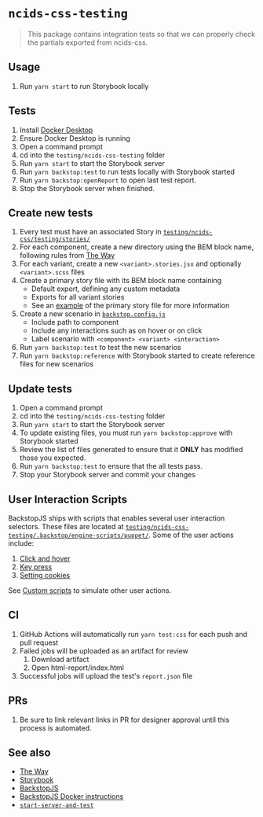 # `ncids-css-testing`

> This package contains integration tests so that we can properly check the partials exported from ncids-css.

## Usage
1. Run `yarn start` to run Storybook locally

## Tests
1. Install [Docker Desktop](https://hub.docker.com/search?type=edition&offering=community&architecture=amd64)
2. Ensure Docker Desktop is running
3. Open a command prompt
4. cd into the `testing/ncids-css-testing` folder
5. Run `yarn start` to start the Storybook server
6. Run `yarn backstop:test` to run tests locally with Storybook started
7. Run `yarn backstop:openReport` to open last test report.
8. Stop the Storybook server when finished.

## Create new tests
1. Every test must have an associated Story in [`testing/ncids-css/testing/stories/`](./testing/ncids-css/testing/stories/)
2. For each component, create a new directory using the BEM block name, following rules from [The Way](https://github.com/NCIOCPL/ncids/wiki/The-Way)
3. For each variant, create a new `<variant>.stories.jsx` and optionally `<variant>.scss` files
4. Create a primary story file with its BEM block name containing
   * Default export, defining any custom metadata
   * Exports for all variant stories
   * See an [example](https://github.com/storybookjs/storybook/blob/next/MIGRATION.md#deprecated-support-for-duplicate-kinds) of the primary story file for more information
5. Create a new scenario in [`backstop.config.js`](./testing/ncids-css-testing/backstop.config.js)
   * Include path to component
   * Include any interactions such as on hover or on click
   * Label scenario with `<component> <variant> <interaction>`
6. Run `yarn backstop:test` to test the new scenarios
7. Run `yarn backstop:reference` with Storybook started to create reference files for new scenarios

## Update tests
1. Open a command prompt
2. cd into the `testing/ncids-css-testing` folder
3. Run `yarn start` to start the Storybook server
4. To update existing files, you must run `yarn backstop:approve` with Storybook started
5. Review the list of files generated to ensure that it **ONLY** has modified those you expected.
6. Run `yarn backstop:test` to ensure that the all tests pass.
7. Stop your Storybook server and commit your changes

## User Interaction Scripts
BackstopJS ships with scripts that enables several user interaction selectors. These files are located at [`testing/ncids-css-testing/.backstop/engine-scripts/puppet/`](./testing/ncids-css-testing/.backstop/engine-scripts/puppet). Some of the user actions include:

1. [Click and hover](https://github.com/garris/BackstopJS#testing-click-and-hover-interactions)
2. [Key press](https://github.com/garris/BackstopJS#key-press-interactions)
3. [Setting cookies](https://github.com/garris/BackstopJS#setting-cookies)

See [Custom scripts](https://github.com/garris/BackstopJS#running-custom-scripts) to simulate other user actions.

## CI
1. GitHub Actions will automatically run `yarn test:css` for each push and pull request
2. Failed jobs will be uploaded as an artifact for review
   1. Download artifact
   2. Open html-report/index.html
3. Successful jobs will upload the test's `report.json` file

## PRs
1. Be sure to link relevant links in PR for designer approval until this process is automated.

## See also
* [The Way](https://github.com/NCIOCPL/ncids/wiki/The-Way)
* [Storybook](https://storybook.js.org/docs/react/get-started/introduction)
* [BackstopJS](https://github.com/garris/BackstopJS)
* [BackstopJS Docker instructions](https://github.com/garris/BackstopJS#using-docker-for-testing-across-different-environments)
* [`start-server-and-test`](https://github.com/bahmutov/start-server-and-test)


